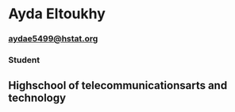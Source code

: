 # Ayda Eltoukhy
### aydae5499@hstat.org


### Student
## Highschool of telecommunicationsarts and technology